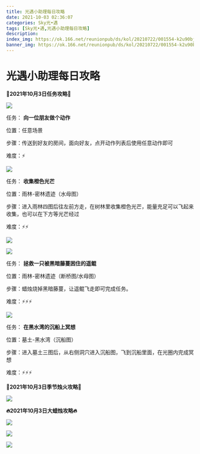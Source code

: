 ```yaml
---
title: 光遇小助理每日攻略
date: 2021-10-03 02:36:07
categories: Sky光•遇
tags: [Sky光•遇,光遇小助理每日攻略]
description: 
index_img: https://ok.166.net/reunionpub/ds/kol/20210722/001554-k2u90bj7ay.png?imageView&thumbnail=600x0&type=jpg
banner_img: https://ok.166.net/reunionpub/ds/kol/20210722/001554-k2u90bj7ay.png?imageView&thumbnail=600x0&type=jpg
---
```

# 光遇小助理每日攻略
  

**👑2021年10月3日任务攻略👑**

![](https://ok.166.net/reunionpub/ds/kol/20211003/013140-1vn8iekcq0.png)

任务： **向一位朋友做个动作**

位置：任意场景

步骤：传送到好友的房间，面向好友，点开动作列表后使用任意动作即可

难度：⚡

![](https://ok.166.net/reunionpub/ds/kol/20211003/012510-lqp7sr3ioz.png)

任务： **收集橙色光芒**

位置：雨林-密林遗迹（水母图）

步骤：进入雨林四图后往左前方走，在树林里收集橙色光芒，能量充足可以飞起来收集，也可以在下方等光芒经过

难度：⚡⚡

![](https://ok.166.net/reunionpub/ds/kol/20211003/013026-f4mzuwd7kq.png)

![](https://ok.166.net/reunionpub/ds/kol/20211003/013032-vhwbjp14qo.png)

任务： **拯救一只被黑暗藤蔓困住的遥鲲**

位置：雨林-密林遗迹（断桥图/水母图）

步骤：蜡烛烧掉黑暗藤蔓，让遥鲲飞走即可完成任务。

难度：⚡⚡⚡

![](https://ok.166.net/reunionpub/ds/kol/20211003/011852-ekp5bu4zmf.png)

任务： **在黑水湾的沉船上冥想**

位置：墓土-黑水湾（沉船图）

步骤：进入墓土三图后，从右侧洞穴进入沉船图，飞到沉船里面，在光圈内完成冥想

难度：⚡⚡⚡

 **🌹2021年10月3日季节烛火攻略🌹**

![](https://ok.166.net/reunionpub/ds/kol/20211003/011359-0sl3kiw7fh.png)

  

 **🔥2021年10月3日大蜡烛攻略🔥**

![](https://ok.166.net/reunionpub/ds/kol/20211003/012711-1mienz7usd.png)

![](https://ok.166.net/reunionpub/ds/kol/20211003/012129-g3q9mp4das.png)

![](https://ok.166.net/reunionpub/ds/kol/20211003/011115-zn4hgvam7f.png)

  

